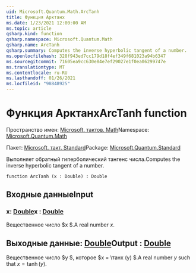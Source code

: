 ```yaml
---
uid: Microsoft.Quantum.Math.ArcTanh
title: Функция Арктанх
ms.date: 1/23/2021 12:00:00 AM
ms.topic: article
qsharp.kind: function
qsharp.namespace: Microsoft.Quantum.Math
qsharp.name: ArcTanh
qsharp.summary: Computes the inverse hyperbolic tangent of a number.
ms.openlocfilehash: 328f943ed7cc179d18f4ef349f681023a94b6347
ms.sourcegitcommit: 71605ea9cc630e84e7ef29027e1f0ea06299747e
ms.translationtype: MT
ms.contentlocale: ru-RU
ms.lasthandoff: 01/26/2021
ms.locfileid: "98848925"
---
```

# <a name="arctanh-function"></a><span data-ttu-id="4ace0-102">Функция Арктанх</span><span class="sxs-lookup"><span data-stu-id="4ace0-102">ArcTanh function</span></span>

<span data-ttu-id="4ace0-103">Пространство имен: [Microsoft. тактов. Math](xref:Microsoft.Quantum.Math)</span><span class="sxs-lookup"><span data-stu-id="4ace0-103">Namespace: [Microsoft.Quantum.Math](xref:Microsoft.Quantum.Math)</span></span>

<span data-ttu-id="4ace0-104">Пакет: [Microsoft. такт. Standard](https://nuget.org/packages/Microsoft.Quantum.Standard)</span><span class="sxs-lookup"><span data-stu-id="4ace0-104">Package: [Microsoft.Quantum.Standard](https://nuget.org/packages/Microsoft.Quantum.Standard)</span></span>


<span data-ttu-id="4ace0-105">Выполняет обратный гиперболический тангенс числа.</span><span class="sxs-lookup"><span data-stu-id="4ace0-105">Computes the inverse hyperbolic tangent of a number.</span></span>

```qsharp
function ArcTanh (x : Double) : Double
```


## <a name="input"></a><span data-ttu-id="4ace0-106">Входные данные</span><span class="sxs-lookup"><span data-stu-id="4ace0-106">Input</span></span>

### <a name="x--double"></a><span data-ttu-id="4ace0-107">x: [Double](xref:microsoft.quantum.lang-ref.double)</span><span class="sxs-lookup"><span data-stu-id="4ace0-107">x : [Double](xref:microsoft.quantum.lang-ref.double)</span></span>

<span data-ttu-id="4ace0-108">Вещественное число $x $.</span><span class="sxs-lookup"><span data-stu-id="4ace0-108">A real number $x$.</span></span>



## <a name="output--double"></a><span data-ttu-id="4ace0-109">Выходные данные: [Double](xref:microsoft.quantum.lang-ref.double)</span><span class="sxs-lookup"><span data-stu-id="4ace0-109">Output : [Double](xref:microsoft.quantum.lang-ref.double)</span></span>

<span data-ttu-id="4ace0-110">Вещественное число $y $, которое $x = \танх (y) $.</span><span class="sxs-lookup"><span data-stu-id="4ace0-110">A real number $y$ such that $x = \tanh(y)$.</span></span>